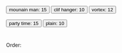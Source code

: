 <html>
    <head>
        <meta charset="utf-8">
        <title>New webpage</title>
    </head>
    <body>
        <div style="overflow:auto; height: 100px;">
            <button onClick="buy('mounain man');">mounain man: 15</button>
            <button onClick="buy('clif hanger');">clif hanger: 10</button>
            <button onClick="buy('vortex');">vortex: 12</button>            
            <br><br>
            <button onClick="buy('party time');">party time: 15</button>
            <button onClick="buy('plain');">plain: 10</button>
        </div>
        <div id="ord">Order:</div>
        <span id="price"></span>
        <script>    
            var price =0;    
            function buy(type){                
                if(type==='mounain man'){
                    document.getElementById("ord").innerHTML+="<br>mounain man price: 15";
                    price=price+ 15;
                    document.getElementById("price").innerHTML=price;
                }else if(type==="clif hanger"){
                    document.getElementById("ord").innerHTML+="<br>cliff hanger price: 10";
                    price=price+ 10;
                    document.getElementById("price").innerHTML=price;
                }else if(type==='vortex'){
                    document.getElementById("ord").innerHTML+="<br>vortex price: 12";
                    price=price+ 12;
                    document.getElementById("price").innerHTML=price;
                }else if(type==='party time'){
                    document.getElementById("ord").innerHTML+="<br>party time price: 15";
                    price=price+ 15;
                    document.getElementById("price").innerHTML=price;
                }else if(type==='plain'){
                    document.getElementById("ord").innerHTML+="<br>plain price: 10";
                    price=price+ 10;
                    document.getElementById("price").innerHTML=price;
                }         
            }
        </script>
    </body>
</html>

